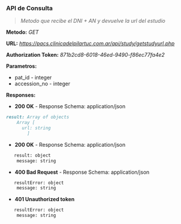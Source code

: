 
### API de Consulta
>*Metodo que recibe el DNI + AN y devuelve la url del estudio*


**Metodo:** *GET*


**URL:** *https://pacs.clinicadelpilartuc.com.ar/api/study/getstudyurl.php*


**Authorization Token:** *871b2cd8-6018-46ed-9490-f86ec77fa4e2*


**Parametros:** 
- pat_id - integer
- accession_no - integer




**Responses:**

- **200 OK** - Response Schema: application/json
```markdown
result: Array of objects
  	Array [
   	  url: string
        ]
```	
- **200 OK** - Response Schema: application/json
```markdown
   result: object	
	message: string
```	
- **400 Bad Request** - Response Schema: application/json
```markdown
   resultError: object	
	message: string
```
- **401 Unauthorized token**
```markdown
   resultError: object	
	message: string
```
